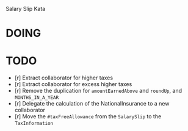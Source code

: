 Salary Slip Kata

# DOING

# TODO

- [r] Extract collaborator for higher taxes
- [r] Extract collaborator for excess higher taxes
- [r] Remove the duplication for `amountEarnedAbove` and `roundUp`, and `MONTHS_IN_A_YEAR`
- [r] Delegate the calculation of the NationalInsurance to a new collaborator
- [r] Move the `#taxFreeAllowance` from the `SalarySlip` to the `TaxInformation`
